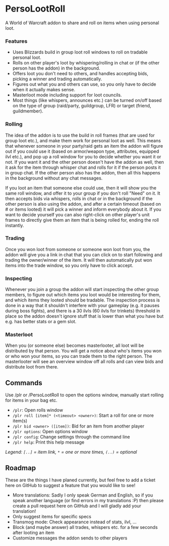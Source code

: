 # PersoLootRoll
A World of Warcraft addon to share and roll on items when using personal loot.

### Features
- Uses Blizzards build in group loot roll windows to roll on tradable personal loot.
- Rolls on other player's loot by whispering/rolling in chat or (if the other person has the addon) in the background.
- Offers loot you don't need to others, and handles accepting bids, picking a winner and trading automatically.
- Figures out what you and others can use, so you only have to decide when it actually makes sense.
- Masterloot mode including support for loot councils.
- Most things (like whispers, announces etc.) can be turned on/off based on the type of group (raid/party, guildgroup, LFR) or target (friend, guildmember).

### Rolling
The idea of the addon is to use the build in roll frames (that are used for group loot etc.),
and make them work for personal loot as well. This means that whenever someone in your party/raid
gets an item the addon will figure out if you could use it (based on armor/weapon type, attributes,
equipped ilvl etc.), and pop up a roll window for you to decide whether you want it or not. If
you want it and the other person doesn't have the addon as well, then it ask for the item through
whisper chat and rolls for it if the person posts it in group chat. If the other person also has the
addon, then all this happens in the background without any chat messages.

If you loot an item that someone else could use, then it will show you the same roll window, and
offer it to your group if you don't roll "Need" on it. It then accepts bids via whispers, rolls
in chat or in the background if the other person is also using the addon, and after a certain
timeout (based on # or items looted) it will pick a winner and inform everybody about it. If you
want to decide yourself you can also right-click on other player's unit frames to directly give
them an item that is being rolled for, ending the roll instantly.

### Trading
Once you won loot from someone or someone won loot from you, the addon will give you a link in chat
that you can click on to start following and trading the owner/winner of the item. It will then
automatically put won items into the trade window, so you only have to click accept.

### Inspecting
Whenever you join a group the addon will start inspecting the other group members, to figure out which
items you loot would be interesting for them, and which items they looted should be tradable. The inspection
process is done in a way that it shouldn't interfere with your gameplay (e.g. it pauses during boss fights),
and there is a 30 ilvls (60 ilvls for trinkets) threshold in place so the addon doesn't ignore stuff that is
lower than what you have but e.g. has better stats or a gem slot.

### Masterloot
When you (or someone else) becomes masterlooter, all loot will be distributed by that person. You will get
a notice about who's items you won or who won your items, so you can trade them to the right person.
The masterlooter will see an overview window off all rolls and can view bids and distribute loot from there.

## Commands
Use /plr or /PersoLootRoll to open the options window, manually start rolling for items in your bag etc.

- `/plr`: Open rolls window
- `/plr roll [item]* (<timeout> <owner>)`: Start a roll for one or more item(s)
- `/plr bid <owner> ([item])`: Bid for an item from another player
- `/plr options`: Open options window
- `/plr config`: Change settings through the command line
- `/plr help`: Print this help message

*Legend: `[..]` = item link, `*` = one or more times, `(..)` = optional*

## Roadmap
These are the things I have planed currently, but feel free to add a ticket here on GitHub to suggest a feature that you would like to see!

- More translations: Sadly I only speak German and English, so if you speak another language (or find errors in my
  translations :P) then please create a pull request here on GitHub and I will gladly add your translation!
- Only suggest items for specific specs
- Transmog mode: Check appearance instead of stats, ilvl, ...
- Block (and maybe answer) all trades, whispers etc. for a few seconds after looting an item
- Customize messages the addon sends to other players
